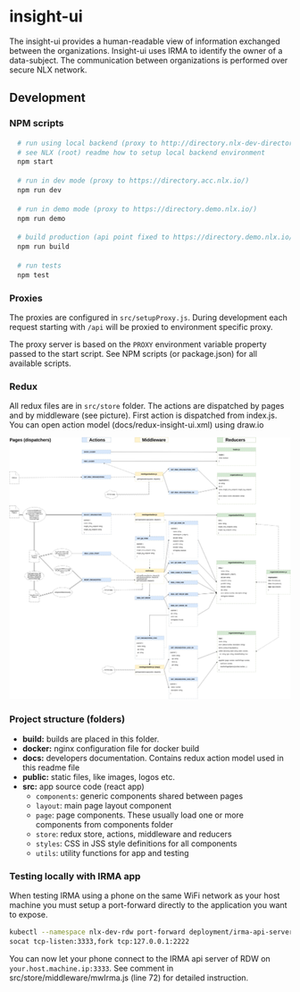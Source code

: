 # insight-ui

The insight-ui provides a human-readable view of information exchanged between the organizations. Insight-ui uses IRMA to identify the owner of a data-subject. The communication between organizations is performed over secure NLX network.

## Development

### NPM scripts

```bash
  # run using local backend (proxy to http://directory.nlx-dev-directory.minikube/)
  # see NLX (root) readme how to setup local backend environment
  npm start

  # run in dev mode (proxy to https://directory.acc.nlx.io/)
  npm run dev

  # run in demo mode (proxy to https://directory.demo.nlx.io/)
  npm run demo

  # build production (api point fixed to https://directory.demo.nlx.io/)
  npm run build

  # run tests
  npm test
```

### Proxies

The proxies are configured in `src/setupProxy.js`.
During development each request starting with `/api` will be proxied to environment specific proxy.

The proxy server is based on the `PROXY` environment variable property passed to the start script. See NPM scripts (or package.json) for all available scripts.

### Redux

All redux files are in `src/store` folder. The actions are dispatched by pages and by middleware (see picture). First action is dispatched from index.js. You can open action model (docs/redux-insight-ui.xml) using draw.io

![redux-actions](docs/redux-insight-ui.jpg)

### Project structure (folders)

- **build:** builds are placed in this folder.
- **docker:** nginx configuration file for docker build
- **docs:** developers documentation. Contains redux action model used in this readme file
- **public:** static files, like images, logos etc.
- **src:** app source code (react app)
  - `components`: generic components shared between pages
  - `layout`: main page layout component
  - `page`: page components. These usually load one or more components from components folder
  - `store`: redux store, actions, middleware and reducers
  - `styles`: CSS in JSS style definitions for all components
  - `utils`: utility functions for app and testing

### Testing locally with IRMA app

When testing IRMA using a phone on the same WiFi network as your host machine you must setup a port-forward directly to the application you want to expose.

```bash
kubectl --namespace nlx-dev-rdw port-forward deployment/irma-api-server 2222:8080
socat tcp-listen:3333,fork tcp:127.0.0.1:2222
```

You can now let your phone connect to the IRMA api server of RDW on `your.host.machine.ip:3333`. See comment in src/store/middleware/mwIrma.js (line 72) for detailed instruction.
